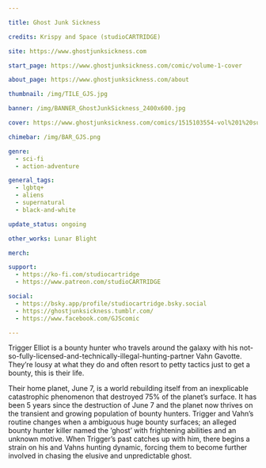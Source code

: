 ```yaml
---

title: Ghost Junk Sickness

credits: Krispy and Space (studioCARTRIDGE)

site: https://www.ghostjunksickness.com

start_page: https://www.ghostjunksickness.com/comic/volume-1-cover

about_page: https://www.ghostjunksickness.com/about

thumbnail: /img/TILE_GJS.jpg

banner: /img/BANNER_GhostJunkSickness_2400x600.jpg

cover: https://www.ghostjunksickness.com/comics/1515103554-vol%201%20supernewcover%20title.jpg

chimebar: /img/BAR_GJS.png

genre:
  - sci-fi
  - action-adventure

general_tags: 
  - lgbtq+
  - aliens
  - supernatural
  - black-and-white

update_status: ongoing

other_works: Lunar Blight

merch: 

support: 
  - https://ko-fi.com/studiocartridge
  - https://www.patreon.com/studioCARTRIDGE

social: 
  - https://bsky.app/profile/studiocartridge.bsky.social
  - https://ghostjunksickness.tumblr.com/
  - https://www.facebook.com/GJScomic

---
```


Trigger Elliot is a bounty hunter who travels around the galaxy with his not-so-fully-licensed-and-technically-illegal-hunting-partner Vahn Gavotte. They’re lousy at what they do and often resort to petty tactics just to get a bounty, this is their life.

Their home planet, June 7, is a world rebuilding itself from an inexplicable catastrophic phenomenon that destroyed 75% of the planet’s surface. It has been 5 years since the destruction of June 7 and the planet now thrives on the transient and growing population of bounty hunters. Trigger and Vahn’s routine changes when a ambiguous huge bounty surfaces; an alleged bounty hunter killer named the ‘ghost’ with frightening abilities and an unknown motive. When Trigger’s past catches up with him, there begins a strain on his and Vahns hunting dynamic, forcing them to become further involved in chasing the elusive and unpredictable ghost.